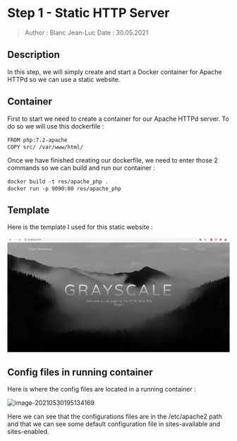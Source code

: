 # Step 1 - Static HTTP Server

> Author : Blanc Jean-Luc
> Date : 30.05.2021

## Description

In this step, we will simply create and start a Docker container for Apache HTTPd so we can use a static website.

## Container

First to start we need to create a container for our Apache HTTPd server.
To do so we will use this dockerfile : 

```
FROM php:7.2-apache
COPY src/ /var/www/html/
```

Once we have finished creating our dockerfile, we need to enter those 2 commands so we can build and run our container : 

```
docker build -t res/apache_php .
docker run -p 9090:80 res/apache_php
```

## Template

Here is the template I used for this static website : 

![image-20210530194459022](images/image1.png)

## Config files in running container

Here is where the config files are located in a running container : 

![image-20210530195134169](/images/image2.png)

Here we can see that the configurations files are in the /etc/apache2 path and that we can see some default configuration file in sites-available and sites-enabled.
